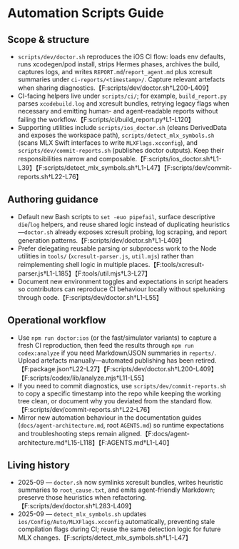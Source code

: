 # Automation Scripts Guide

## Scope & structure
- `scripts/dev/doctor.sh` reproduces the iOS CI flow: loads env defaults, runs xcodegen/pod install, strips Hermes phases, archives the build, captures logs, and writes `REPORT.md`/`report_agent.md` plus xcresult summaries under `ci-reports/<timestamp>/`. Capture relevant artefacts when sharing diagnostics.【F:scripts/dev/doctor.sh†L200-L409】
- CI-facing helpers live under `scripts/ci/`; for example, `build_report.py` parses `xcodebuild.log` and xcresult bundles, retrying legacy flags when necessary and emitting human- and agent-readable reports without failing the workflow.【F:scripts/ci/build_report.py†L1-L120】
- Supporting utilities include `scripts/ios_doctor.sh` (cleans DerivedData and exposes the workspace path), `scripts/detect_mlx_symbols.sh` (scans MLX Swift interfaces to write `MLXFlags.xcconfig`), and `scripts/dev/commit-reports.sh` (publishes doctor outputs). Keep their responsibilities narrow and composable.【F:scripts/ios_doctor.sh†L1-L39】【F:scripts/detect_mlx_symbols.sh†L1-L47】【F:scripts/dev/commit-reports.sh†L22-L76】

## Authoring guidance
- Default new Bash scripts to `set -euo pipefail`, surface descriptive `die`/`log` helpers, and reuse shared logic instead of duplicating heuristics—`doctor.sh` already exposes xcresult probing, log scraping, and report generation patterns.【F:scripts/dev/doctor.sh†L1-L409】
- Prefer delegating reusable parsing or subprocess work to the Node utilities in `tools/` (`xcresult-parser.js`, `util.mjs`) rather than reimplementing shell logic in multiple places.【F:tools/xcresult-parser.js†L1-L185】【F:tools/util.mjs†L3-L27】
- Document new environment toggles and expectations in script headers so contributors can reproduce CI behaviour locally without spelunking through code.【F:scripts/dev/doctor.sh†L1-L55】

## Operational workflow
- Use `npm run doctor:ios` (or the fast/simulator variants) to capture a fresh CI reproduction, then feed the results through `npm run codex:analyze` if you need Markdown/JSON summaries in `reports/`. Upload artefacts manually—automated publishing has been retired.【F:package.json†L22-L27】【F:scripts/dev/doctor.sh†L200-L409】【F:scripts/codex/lib/analyze.mjs†L11-L55】
- If you need to commit diagnostics, use `scripts/dev/commit-reports.sh` to copy a specific timestamp into the repo while keeping the working tree clean, or document why you deviated from the standard flow.【F:scripts/dev/commit-reports.sh†L22-L76】
- Mirror new automation behaviour in the documentation guides (`docs/agent-architecture.md`, root `AGENTS.md`) so runtime expectations and troubleshooting steps remain aligned.【F:docs/agent-architecture.md†L15-L118】【F:AGENTS.md†L1-L40】

## Living history
- 2025-09 — `doctor.sh` now symlinks xcresult bundles, writes heuristic summaries to `root_cause.txt`, and emits agent-friendly Markdown; preserve those heuristics when refactoring.【F:scripts/dev/doctor.sh†L283-L409】
- 2025-09 — `detect_mlx_symbols.sh` updates `ios/Config/Auto/MLXFlags.xcconfig` automatically, preventing stale compilation flags during CI; reuse the same detection logic for future MLX changes.【F:scripts/detect_mlx_symbols.sh†L1-L47】
